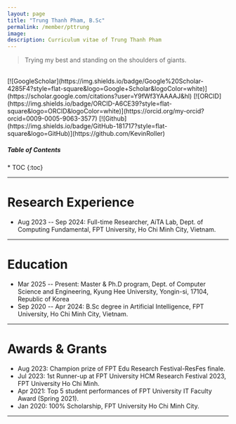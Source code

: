 ```yaml
---
layout: page
title: "Trung Thanh Pham, B.Sc"
permalink: /member/pttrung
image:
description: Curriculum vitae of Trung Thanh Pham
---
```


> Trying my best and standing on the shoulders of giants.

<br>
[![GoogleScholar](https://img.shields.io/badge/Google%20Scholar-4285F4?style=flat-square&logo=Google+Scholar&logoColor=white)](https://scholar.google.com/citations?user=Y9fWf3YAAAAJ&hl)
[![ORCID](https://img.shields.io/badge/ORCID-A6CE39?style=flat-square&logo=ORCID&logoColor=white)](https://orcid.org/my-orcid?orcid=0009-0005-9063-3577)
[![Github](https://img.shields.io/badge/GitHub-181717?style=flat-square&logo=GitHub)](https://github.com/KevinRoller)

<br>

<h5>Table of Contents</h5>
* TOC
{:toc}

***

Research Experience
============

* Aug 2023 -- Sep 2024: Full-time Researcher, AiTA Lab, Dept. of Computing Fundamental, FPT University, Ho Chi Minh City, Vietnam.

***

Education
============
* Mar 2025 -- Present: Master & Ph.D program, Dept. of Computer Science and Engineering, Kyung Hee University, Yongin-si, 17104, Republic of Korea
* Sep 2020 -- Apr 2024: B.Sc degree in Artificial Intelligence, FPT University, Ho Chi Minh City, Vietnam.

***

Awards & Grants
============
* Aug 2023: Champion prize of FPT Edu Research Festival-ResFes finale.
* Jul 2023: 1st Runner-up at FPT University HCM Research Festival 2023, FPT University Ho Chi Minh.
* Apr 2021: Top 5 student performances of FPT University IT Faculty Award (Spring 2021).
* Jan 2020: 100% Scholarship, FPT University Ho Chi Minh City.

***

